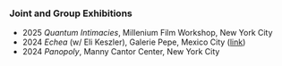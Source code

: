 ### Joint and Group Exhibitions

- <span class="resume-year">2025</span> _Quantum Intimacies_, Millenium Film Workshop, New York City
- <span class="resume-year">2024</span> _Echea_ (w/ Eli Keszler), Galerie Pepe, Mexico City ([link](https://www.galeriepepe.com/#:~:text=Produced%20in%20collaboration,to%20the%20work))
- <span class="resume-year">2024</span> _Panopoly_, Manny Cantor Center, New York City
